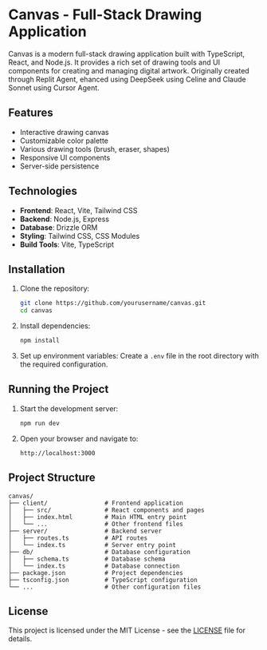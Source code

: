 # Canvas - Full-Stack Drawing Application

Canvas is a modern full-stack drawing application built with TypeScript, React, and Node.js. It provides a rich set of drawing tools and UI components for creating and managing digital artwork. Originally created through Replit Agent, ehanced using DeepSeek using Celine and Claude Sonnet using Cursor Agent. 

## Features

- Interactive drawing canvas
- Customizable color palette
- Various drawing tools (brush, eraser, shapes)
- Responsive UI components
- Server-side persistence

## Technologies

- **Frontend**: React, Vite, Tailwind CSS
- **Backend**: Node.js, Express
- **Database**: Drizzle ORM
- **Styling**: Tailwind CSS, CSS Modules
- **Build Tools**: Vite, TypeScript

## Installation

1. Clone the repository:
   ```bash
   git clone https://github.com/yourusername/canvas.git
   cd canvas
   ```

2. Install dependencies:
   ```bash
   npm install
   ```

3. Set up environment variables:
   Create a `.env` file in the root directory with the required configuration.

## Running the Project

1. Start the development server:
   ```bash
   npm run dev
   ```

2. Open your browser and navigate to:
   ```
   http://localhost:3000
   ```

## Project Structure

```
canvas/
├── client/                # Frontend application
│   ├── src/               # React components and pages
│   ├── index.html         # Main HTML entry point
│   └── ...                # Other frontend files
├── server/                # Backend server
│   ├── routes.ts          # API routes
│   └── index.ts           # Server entry point
├── db/                    # Database configuration
│   ├── schema.ts          # Database schema
│   └── index.ts           # Database connection
├── package.json           # Project dependencies
├── tsconfig.json          # TypeScript configuration
└── ...                    # Other configuration files
```

## License

This project is licensed under the MIT License - see the [LICENSE](LICENSE) file for details.
